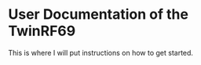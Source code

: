 # User Documentation of the TwinRF69

 
This is where I will put instructions on how to get started.
